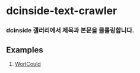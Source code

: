 # dcinside-text-crawler

### dcinside 갤러리에서 제목과 본문을 클롤링합니다.

## Examples
1. [WorlCould](https://github.com/jhlee1108/dcinside-text-crawler/tree/master/examples)
